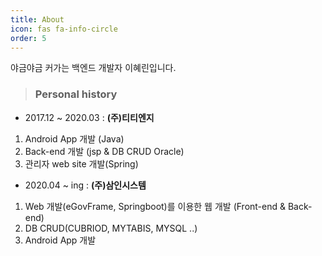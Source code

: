 ```yaml
---
title: About
icon: fas fa-info-circle
order: 5
---
```


야금야금 커가는 백엔드 개발자 이혜린입니다.


>### Personal history

- 2017.12 ~ 2020.03
: **(주)티티엔지**
1. Android App 개발 (Java)
2. Back-end 개발 (jsp & DB CRUD Oracle)
3. 관리자 web site 개발(Spring)


- 2020.04 ~ ing
: **(주)삼인시스템**
1. Web 개발(eGovFrame, Springboot)를 이용한 웹 개발 (Front-end & Back-end)
2. DB CRUD(CUBRIOD, MYTABIS, MYSQL ..)
3. Android App 개발
 
